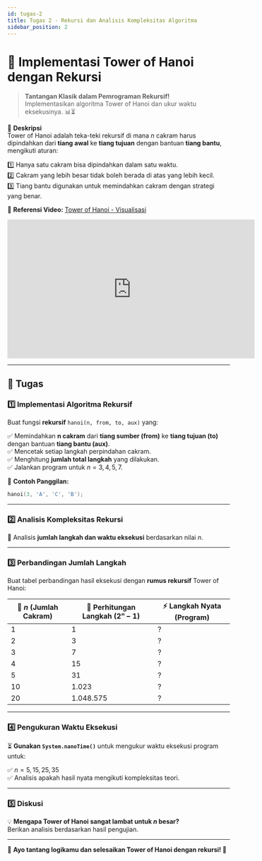 ```yaml
---
id: tugas-2
title: Tugas 2 - Rekursi dan Analisis Kompleksitas Algoritma
sidebar_position: 2
---
```


# 🏰 Implementasi Tower of Hanoi dengan Rekursi

> **Tantangan Klasik dalam Pemrograman Rekursif!**  
> Implementasikan algoritma Tower of Hanoi dan ukur waktu eksekusinya. 📊⏳

📌 **Deskripsi**  
Tower of Hanoi adalah teka-teki rekursif di mana $n$ cakram harus dipindahkan dari **tiang awal** ke **tiang tujuan** dengan bantuan **tiang bantu**, mengikuti aturan:

1️⃣ Hanya satu cakram bisa dipindahkan dalam satu waktu.  
2️⃣ Cakram yang lebih besar tidak boleh berada di atas yang lebih kecil.  
3️⃣ Tiang bantu digunakan untuk memindahkan cakram dengan strategi yang benar.

🔗 **Referensi Video:** [Tower of Hanoi - Visualisasi](https://www.youtube.com/watch?v=q6RicK1FCUs)

<div align="center">
    <iframe width="560" height="315" src="https://www.youtube-nocookie.com/embed/q6RicK1FCUs?si=1805em0cjzzPIojW" title="YouTube video player" frameborder="0" allow="accelerometer; autoplay; clipboard-write; encrypted-media; gyroscope; picture-in-picture; web-share" referrerpolicy="strict-origin-when-cross-origin" allowfullscreen></iframe>
</div>

---

## 🎯 **Tugas**

### 1️⃣ **Implementasi Algoritma Rekursif**

Buat fungsi **rekursif** `hanoi(n, from, to, aux)` yang:

✅ Memindahkan **n cakram** dari **tiang sumber (from)** ke **tiang tujuan (to)** dengan bantuan **tiang bantu (aux)**.  
✅ Mencetak setiap langkah perpindahan cakram.  
✅ Menghitung **jumlah total langkah** yang dilakukan.  
✅ Jalankan program untuk $n = 3, 4, 5, 7$.

📌 **Contoh Panggilan:**

```cpp
hanoi(3, 'A', 'C', 'B');
```

---

### 2️⃣ **Analisis Kompleksitas Rekursi**

🔬 Analisis **jumlah langkah dan waktu eksekusi** berdasarkan nilai $n$.

---

### 3️⃣ **Perbandingan Jumlah Langkah**

Buat tabel perbandingan hasil eksekusi dengan **rumus rekursif** Tower of Hanoi:

| 🎯 **$n$ (Jumlah Cakram)** | 📐 **Perhitungan Langkah $(2ⁿ - 1)$** | ⚡ **Langkah Nyata (Program)** |
| -------------------------- | ------------------------------------- | ------------------------------ |
| $1$                        | $1$                                   | $?$                            |
| $2$                        | $3$                                   | $?$                            |
| $3$                        | $7$                                   | $?$                            |
| $4$                        | $15$                                  | $?$                            |
| $5$                        | $31$                                  | $?$                            |
| $10$                       | $1.023$                               | $?$                            |
| $20$                       | $1.048.575$                           | $?$                            |

---

### 4️⃣ **Pengukuran Waktu Eksekusi**

⏳ **Gunakan `System.nanoTime()`** untuk mengukur waktu eksekusi program untuk:

✅ $n = 5, 15, 25, 35$ \
✅ Analisis apakah hasil nyata mengikuti kompleksitas teori.

---

### 5️⃣ **Diskusi**

💡 **Mengapa Tower of Hanoi sangat lambat untuk $n$ besar?**  
Berikan analisis berdasarkan hasil pengujian.

---

📢 **Ayo tantang logikamu dan selesaikan Tower of Hanoi dengan rekursi! 🚀**

